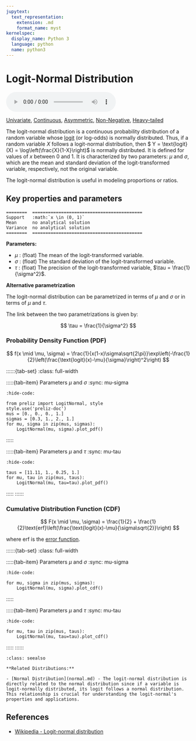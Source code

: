 ```yaml
---
jupytext:
  text_representation:
    extension: .md
    format_name: myst
kernelspec:
  display_name: Python 3
  language: python
  name: python3
---
```

# Logit-Normal Distribution

<audio controls> <source src="../../_static/logitnormal.mp3" type="audio/mpeg"> This browser cannot play the pronunciation audio file for this distribution. </audio>

[Univariate](../../gallery_tags.rst#univariate), [Continuous](../../gallery_tags.rst#continuous), [Asymmetric](../../gallery_tags.rst#asymmetric), [Non-Negative](../../gallery_tags.rst#non-negative), [Heavy-tailed](../../gallery_tags.rst#heavy-tailed)

The logit-normal distribution is a continuous probability distribution of a random variable whose [logit](https://en.wikipedia.org/wiki/Logit) (or log-odds) is normally distributed. Thus, if a random variable $X$ follows a logit-normal distribution, then $ Y = \text{logit}(X) = \log\left(\frac{X}{1-X}\right)$ is normally distributed. It is defined for values of $x$ between 0 and 1. It is characterized by two parameters: $\mu$ and $\sigma$, which are the mean and standard deviation of the logit-transformed variable, respectively, not the original variable.

The logit-normal distribution is useful in modeling proportions or ratios. 

## Key properties and parameters

```{eval-rst}
========  ==========================================
Support   :math:`x \in (0, 1)`
Mean      no analytical solution
Variance  no analytical solution
========  ==========================================
```

**Parameters:**

- $\mu$ : (float) The mean of the logit-transformed variable.
- $\sigma$ : (float) The standard deviation of the logit-transformed variable.
- $\tau$ : (float) The precision of the logit-transformed variable, $\tau = \frac{1}{\sigma^2}$.

**Alternative parametrization**

The logit-normal distribution can be parametrized in terms of $\mu$ and $\sigma$ or in terms of $\mu$ and $\tau$.

The link between the two parametrizations is given by:

$$
\tau = \frac{1}{\sigma^2}
$$

### Probability Density Function (PDF)

$$
f(x \mid \mu, \sigma) = \frac{1}{x(1-x)\sigma\sqrt{2\pi}}\exp\left(-\frac{1}{2}\left(\frac{\text{logit}(x)-\mu}{\sigma}\right)^2\right)
$$

::::::{tab-set}
:class: full-width

:::::{tab-item} Parameters $\mu$ and $\sigma$
:sync: mu-sigma
```{jupyter-execute}
:hide-code:

from preliz import LogitNormal, style
style.use('preliz-doc')
mus = [0., 0., 0., 1.]
sigmas = [0.3, 1., 2., 1.]
for mu, sigma in zip(mus, sigmas):
    LogitNormal(mu, sigma).plot_pdf()
```
:::::

:::::{tab-item} Parameters $\mu$ and $\tau$
:sync: mu-tau

```{jupyter-execute}
:hide-code:

taus = [11.11, 1., 0.25, 1.]
for mu, tau in zip(mus, taus):
    LogitNormal(mu, tau=tau).plot_pdf()
```
:::::
::::::

### Cumulative Distribution Function (CDF)

$$
F(x \mid \mu, \sigma) = \frac{1}{2} + \frac{1}{2}\text{erf}\left(\frac{\text{logit}(x)-\mu}{\sigma\sqrt{2}}\right)
$$

where erf is the [error function](https://en.wikipedia.org/wiki/Error_function).

::::::{tab-set}
:class: full-width

:::::{tab-item} Parameters $\mu$ and $\sigma$
:sync: mu-sigma
```{jupyter-execute}
:hide-code:

for mu, sigma in zip(mus, sigmas):
    LogitNormal(mu, sigma).plot_cdf()
```
:::::

:::::{tab-item} Parameters $\mu$ and $\tau$
:sync: mu-tau
```{jupyter-execute}
:hide-code:

for mu, tau in zip(mus, taus):
    LogitNormal(mu, tau=tau).plot_cdf()
```
:::::
::::::

```{seealso}
:class: seealso

**Related Distributions:**

- [Normal Distribution](normal.md) - The logit-normal distribution is directly related to the normal distribution since if a variable is logit-normally distributed, its logit follows a normal distribution. This relationship is crucial for understanding the logit-normal's properties and applications.
```

## References

- [Wikipedia - Logit-normal distribution](https://en.wikipedia.org/wiki/Logit-normal_distribution)